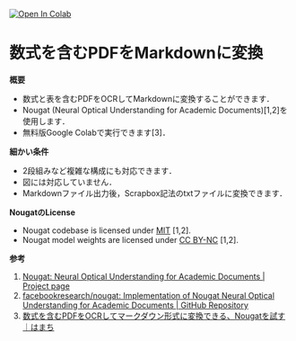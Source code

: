 [![Open In Colab](https://colab.research.google.com/assets/colab-badge.svg)](https://colab.research.google.com/github/tomiokario/MathPDF2MD/blob/main/MathPDF2MD.ipynb)

# 数式を含むPDFをMarkdownに変換
**概要**
- 数式と表を含むPDFをOCRしてMarkdownに変換することができます．
- Nougat (Neural Optical Understanding for Academic Documents)[1,2]を使用します．
- 無料版Google Colabで実行できます[3]．

**細かい条件**
- 2段組みなど複雑な構成にも対応できます．
- 図には対応していません．
- Markdownファイル出力後，Scrapbox記法のtxtファイルに変換できます．

**NougatのLicense**
- Nougat codebase is licensed under [MIT](https://opensource.org/license/mit/) [1,2].
- Nougat model weights are licensed under [CC BY-NC](https://creativecommons.org/licenses/by-nc/4.0/deed.ja) [1,2].

**参考**
1. [Nougat: Neural Optical Understanding for Academic Documents | Project page](https://facebookresearch.github.io/nougat/)
2. [facebookresearch/nougat: Implementation of Nougat Neural Optical Understanding for Academic Documents | GitHub Repository](https://github.com/facebookresearch/nougat)
3. [数式を含むPDFをOCRしてマークダウン形式に変換できる、Nougatを試す｜はまち](https://note.com/hamachi_jp/n/n7f5f35b38768)
